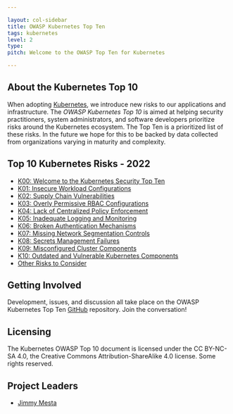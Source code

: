 ```yaml
---

layout: col-sidebar
title: OWASP Kubernetes Top Ten
tags: kubernetes
level: 2
type: 
pitch: Welcome to the OWASP Top Ten for Kubernetes

---
```

## About the Kubernetes Top 10
When adopting [Kubernetes](https://kubernetes.io), we introduce new risks to our applications and infrastructure. The *OWASP Kubernetes Top 10* is aimed at helping security practitioners, system administrators, and software developers prioritize risks around the Kubernetes ecosystem. The Top Ten is a prioritized list of these risks. In the future we hope for this to be backed by data collected from organizations varying in maturity and complexity.

## Top 10 Kubernetes Risks - 2022

* [K00: Welcome to the Kubernetes Security Top Ten](./2022/en/src/)
* [K01: Insecure Workload Configurations](./2022/en/src/K01-insecure-workload-configurations)
* [K02: Supply Chain Vulnerabilities](./2022/en/src/K02-supply-chain-vulnerabilities)
* [K03: Overly Permissive RBAC Configurations](./2022/en/src/K03-overly-permissive-rbac)
* [K04: Lack of Centralized Policy Enforcement](./2022/en/src/K04-policy-enforcement)
* [K05: Inadequate Logging and Monitoring](./2022/en/src/K05-inadequate-logging)
* [K06: Broken Authentication Mechanisms](./2022/en/src/K06-broken-authentication)
* [K07: Missing Network Segmentation Controls](./2022/en/src/K07-network-segmentation)
* [K08: Secrets Management Failures](./2022/en/src/K08-secrets-management)
* [K09: Misconfigured Cluster Components](./2022/en/src/K09-misconfigured-cluster-components)
* [K10: Outdated and Vulnerable Kubernetes Components](./2022/en/src/K10-vulnerable-components)
* [Other Risks to Consider](./2022/en/src/other-risks)

## Getting Involved
Development, issues, and discussion all take place on the OWASP Kubernetes Top Ten [GitHub](https://github.com/OWASP/www-project-kubernetes-top-ten) repository. Join the conversation!

## Licensing
The Kubernetes OWASP Top 10 document is licensed under the CC BY-NC-SA 4.0, the Creative Commons Attribution-ShareAlike 4.0 license. Some rights reserved.

## Project Leaders
- [Jimmy Mesta](https://twitter.com/jimmesta) 
